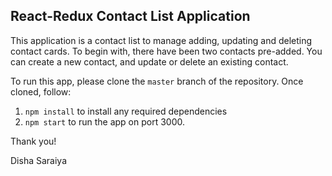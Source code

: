 ## React-Redux Contact List Application

This application is a contact list to manage adding, updating and deleting contact cards. To begin with, there have been two contacts pre-added. You can create a new contact, and update or delete an existing contact. 


To run this app, please clone the ``master`` branch of the repository. Once cloned, follow: 
1. ``npm install`` to install any required dependencies 
2. ``npm start`` to run the app on port 3000. 


Thank you! 

Disha Saraiya
